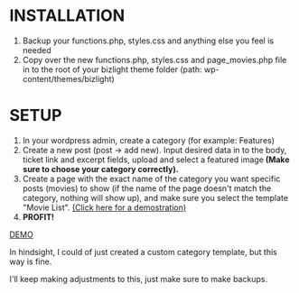 # INSTALLATION
<ol>
   <li>Backup your functions.php, styles.css and anything else you feel is needed </li>
   <li>Copy over the new functions.php, styles.css and page_movies.php file in to the root of your bizlight theme folder (path: wp-content/themes/bizlight)</li>
</ol>

# SETUP 
1) In your wordpress admin, create a category (for example: Features) <br />
2) Create a new post (post -> add new). Input desired data in to the body, ticket link and excerpt fields, upload and select a featured image<b> (Make sure to choose your category correctly).</b> <br />
3) Create a page with the exact name of the category you want specific posts (movies) to show (if the name of the page doesn't match the category, nothing will show up), and make sure you select the template "Movie List". <a href="https://youtu.be/ZyZ7q2khYO4?t=1m25s">(Click here for a demostration)</a><br /> 
4) <b>PROFIT!</b>


<a href="https://www.youtube.com/watch?v=eDctQPg07cA">DEMO</a>
<p>In hindsight, I could of just created a custom category template, but this way is fine.</p>
<p>I'll keep making adjustments to this, just make sure to make backups.</p>
